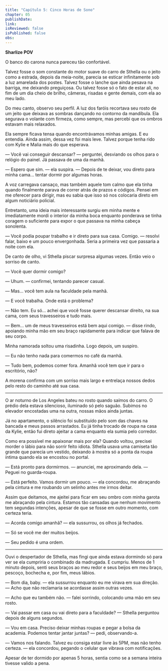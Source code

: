 ```yaml
---
title: "Capítulo 5: Cinco Horas de Sono"
chapter: 05
publishDate: 
link: 
isReviewed: false
isPublished: false
obs:
---
```


**Sharlize POV**

O banco do carona nunca pareceu tão confortável.

Talvez fosse o som constante do motor suave do carro de Sthella ou o jeito como a estrada, depois da meia-noite, parecia se esticar infinitamente sob a luz amarelada dos postes. Talvez fosse o lanche que ainda pesava na barriga, me deixando preguiçosa. Ou talvez fosse só o fato de estar ali, no fim de um dia cheio de brilho, câmeras, risadas e gente demais, com ela ao meu lado.

Do meu canto, observo seu perfil. A luz dos faróis recortava seu rosto de um jeito que deixava as sombras dançando no contorno da mandíbula. Ela segurava o volante com firmeza, como sempre, mas percebi que os ombros estavam mais relaxados.

Ela sempre ficava tensa quando encontrávamos minhas amigas. E eu entendia. Ainda assim, dessa vez foi mais leve. Talvez porque tenha rido com Kylie e Malia mais do que esperava.

— Você vai conseguir descansar? — perguntei, desviando os olhos para o relógio do painel. Já passava de uma da manhã.

— Espero que sim. — ela suspira. — Depois de te deixar, vou direto para minha cama... tentar dormir por algumas horas.

A voz carregava cansaço, mas também aquele tom calmo que ela tinha quando finalmente parava de correr atrás de prazos e códigos. Pensei em me oferecer para dirigir, mas eu sabia que isso só nos colocaria direto em algum noticiário policial.

Entretanto, uma ideia mais interessante surgiu em minha mente e imediatamente mordi o interior da minha boca enquanto ponderava se tinha coragem o suficiente para expor o que passava na minha cabeça sonolenta.

— Você podia poupar trabalho e ir direto para sua casa. Comigo. — resolvi falar, baixo e um pouco envergonhada. Seria a primeira vez que passaria a noite com ela.

De canto de olho, vi Sthella piscar surpresa algumas vezes. Então veio o sorriso de canto.

— Você quer dormir comigo?

— Uhum. — confirmei, tentando parecer casual.

— Mas... você tem aula na faculdade pela manhã.

— E você trabalha. Onde está o problema?

— Não tem. Eu só... achei que você fosse querer descansar direito, na sua cama, com seus travesseiros e tudo mais.

— Bem... um de meus travesseiros está bem aqui comigo. — disse rindo, apoiando minha mão em seu braço rapidamente para indicar que falava de seu corpo.

Minha namorada soltou uma risadinha. Logo depois, um suspiro.

— Eu não tenho nada para comermos no café da manhã.

— Tudo bem, podemos comer fora. Amanhã você tem que ir para o escritório, não?

A morena confirma com um sorriso mais largo e entrelaça nossos dedos pelo resto do caminho até sua casa.

---

O ar noturno de Los Angeles bateu no rosto quando saímos do carro. O prédio dela estava silencioso, iluminado só pelo saguão. Subimos no elevador encostadas uma na outra, nossas mãos ainda juntas.

Já no apartamento, o silêncio foi substituído pelo som das chaves na bancada e meus passos arrastados. Eu já tinha trocado de roupa na casa da Kylie, então fui direto ajeitar a cama enquanto ela sumia pelo corredor.

Como era possível me apaixonar mais por ela? Quando voltou, precisei morder o lábio para não sorrir feito idiota. Sthella usava uma camiseta tão grande que parecia um vestido, deixando à mostra só a ponta da roupa íntima quando ela se encostou no portal.

— Está pronto para dormirmos. — anunciei, me aproximando dela. — Peguei no guarda-roupa.

— Está perfeito. Vamos dormir um pouco. — ela concordou, me abraçando pela cintura e me roubando um selinho antes me irmos deitar.

Assim que deitamos, me ajeitei para ficar em seu ombro com minha garota me abraçando pela cintura. Estamos tão cansadas que nenhum movimento tem segundas intenções, apesar de que se fosse em outro momento, com certeza teria.

— Acorda comigo amanhã? — ela sussurrou, os olhos já fechados.

— Só se você me der muitos beijos.

— Seu pedido é uma ordem.

---

Ouvi o despertador de Sthella, mas fingi que ainda estava dormindo só para ver se ela cumpriria o combinado da madrugada. E cumpriu. Menos de 1 minuto depois, senti seus braços ao meu redor e seus beijos em meu braço, pescoço, bochecha e, por fim, meus lábios.

— Bom dia, baby. — ela sussurrou enquanto eu me virava em sua direção. — Acho que não reclamaria se acordasse assim outras vezes.

— Acho que eu também não. — falei sorrindo, colocando uma mão em seu rosto.

— Vai passar em casa ou vai direto para a faculdade? — Sthella perguntou depois de alguns segundos.

— Vou em casa. Preciso deixar minhas roupas e pegar a bolsa da academia. Podemos tentar jantar juntas? — pedi, observando-a.

— Vamos nos falando. Talvez eu consiga estar livre às 5PM, mas não tenho certeza. — ela concordou, pegando o celular que vibrava com notificações.

Apesar de ter dormido por apenas 5 horas, sentia como se a semana inteira tivesse valido a pena.
